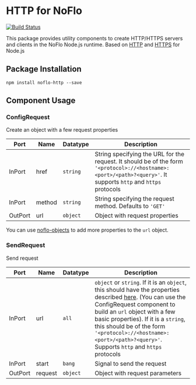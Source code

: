 # HTTP for NoFlo
[![Build Status](https://secure.travis-ci.org/razueroh/noflo-http.png?branch=master)](http://travis-ci.org/razueroh/noflo-http)

This package provides utility components to create HTTP/HTTPS servers and clients in the NoFlo Node.js runtime. Based on [HTTP](https://nodejs.org/api/http.html) and [HTTPS](https://nodejs.org/api/https.html) for Node.js

## Package Installation

    npm install noflo-http --save

## Component Usage

### ConfigRequest

Create an object with a few request properties

Port | Name | Datatype | Description
-----|------|----------|-------------
InPort | href | `string` | String specifying the URL for the request. It should be of the form `'<protocol>://<hostname>:<port>/<path>?<query>'`. It supports `http` and `https` protocols
InPort | method | `string` | String specifying the request method. Defaults to `'GET'`
OutPort | url | `object` | Object with request properties

You can use [noflo-objects](https://www.npmjs.com/package/noflo-objects) to add more properties to the `url` object.

### SendRequest

Send request

Port | Name | Datatype | Description
-----|------|----------|-------------
InPort | url | `all` | `object` or `string`. If it is an `object`, this should have the properties described [here](https://nodejs.org/api/http.html#http_http_request_options_callback). (You can use the ConfigRequest component to build an `url` object with a few basic properties). If it is a `string`, this should be of the form `'<protocol>://<hostname>:<port>/<path>?<query>'`. Supports `http` and `https` protocols
InPort | start | `bang` | Signal to send the request
OutPort | request | `object` | Object with request parameters
